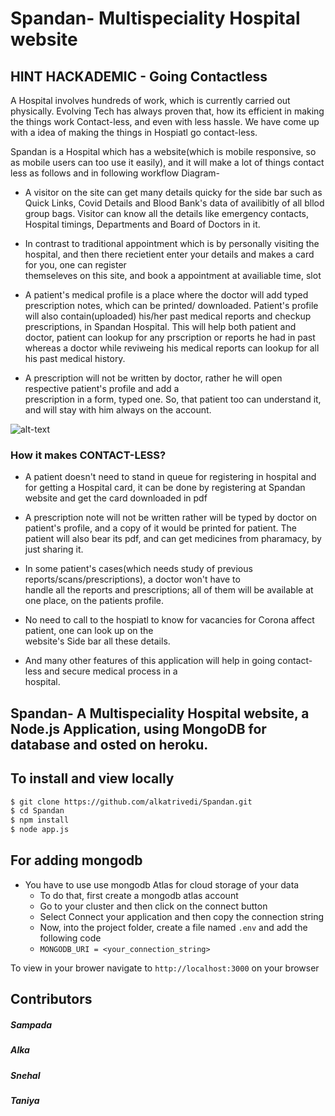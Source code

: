 # Spandan- Multispeciality Hospital website

## HINT HACKADEMIC - Going Contactless

A Hospital involves hundreds of work, which is currently carried out physically. Evolving Tech has always proven that, how its efficient in making the things work Contact-less, and even with less hassle. We have come up with a idea of making the things in Hospiatl go contact-less.

Spandan is a Hospital which has a website(which is mobile responsive, so as mobile users can too use it easily), and it will make a lot of things contact less as follows and in following workflow Diagram-

- A visitor on the site can get many details quicky for the side bar such as Quick Links, Covid Details and
  Blood Bank's data of availibitly of all bllod group bags. Visitor can know all the details like emergency contacts, Hospital timings, Departments and Board of Doctors in it.

- In contrast to traditional appointment which is by personally visiting the hospital, and then there recietient
  enter your details and makes a card for you, one can register  
  themseleves on this site, and book a appointment at availiable time, slot

- A patient's medical profile is a place where the doctor will add typed prescription notes, which can be printed/
  downloaded. Patient's profile will also contain(uploaded) his/her past medical reports and checkup prescriptions, in Spandan Hospital. This will help both patient and doctor, patient can lookup for any prscription or reports he had in past whereas a doctor while reviweing his medical reports can lookup for all his past medical history.

- A prescription will not be written by doctor, rather he will open respective patient's profile and add a  
  prescription in a form, typed one. So, that patient too can understand it, and will stay with him always on the account.

![alt-text](https://github.com/alkatrivedi/Spandan/spandanWorkflow.jpeg)

### How it makes CONTACT-LESS?

- A patient doesn't need to stand in queue for registering in hospital and for getting a Hospital card, it can be
  done by registering at Spandan website and get the card downloaded in pdf

- A prescription note will not be written rather will be typed by doctor on patient's profile, and a copy of it
  would be printed for patient. The patient will also bear its pdf, and can get medicines from pharamacy, by just sharing it.

- In some patient's cases(which needs study of previous reports/scans/prescriptions), a doctor won't have to  
  handle all the reports and prescriptions; all of them will be available at one place, on the patients profile.

- No need to call to the hospiatl to know for vacancies for Corona affect patient, one can look up on the  
  website's Side bar all these details.
- And many other features of this application will help in going contact-less and secure medical process in a  
  hospital.

## Spandan- A Multispeciality Hospital website, a Node.js Application, using MongoDB for database and osted on heroku.

## To install and view locally

```bash
$ git clone https://github.com/alkatrivedi/Spandan.git
$ cd Spandan
$ npm install
$ node app.js
```

## For adding mongodb

- You have to use use mongodb Atlas for cloud storage of your data
  - To do that, first create a mongodb atlas account
  - Go to your cluster and then click on the connect button
  - Select Connect your application and then copy the connection string
  - Now, into the project folder, create a file named `.env` and add the following code
  - `MONGODB_URI = <your_connection_string>`

To view in your brower navigate to `http://localhost:3000` on your browser

## Contributors

##### Sampada

##### Alka

##### Snehal

##### Taniya
